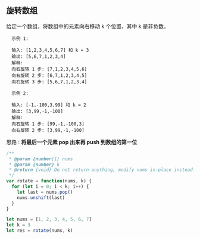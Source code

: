 ## 旋转数组

给定一个数组，将数组中的元素向右移动 k 个位置，其中 k 是非负数。

```base
  示例 1:

  输入: [1,2,3,4,5,6,7] 和 k = 3
  输出: [5,6,7,1,2,3,4]
  解释:
  向右旋转 1 步: [7,1,2,3,4,5,6]
  向右旋转 2 步: [6,7,1,2,3,4,5]
  向右旋转 3 步: [5,6,7,1,2,3,4]
```

```base
  示例 2:

  输入: [-1,-100,3,99] 和 k = 2
  输出: [3,99,-1,-100]
  解释:
  向右旋转 1 步: [99,-1,-100,3]
  向右旋转 2 步: [3,99,-1,-100]
```

思路 : **将最后一个元素 pop 出来再 push 到数组的第一位**

```javascript
/**
 * @param {number[]} nums
 * @param {number} k
 * @return {void} Do not return anything, modify nums in-place instead.
 */
var rotate = function(nums, k) {
  for (let i = 0; i < k; i++) {
    let last = nums.pop()
    nums.unshift(last)
  }
}

let nums = [1, 2, 3, 4, 5, 6, 7]
let k = 3
let res = rotate(nums, k)
```
